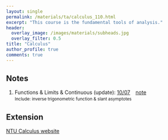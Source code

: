 ```yaml
---
layout: single
permalink: /materials/ta/calculus_110.html
excerpt: "This course is the fundamental tools of analysis."
header:
  overlay_image: /images/materials/subheads.jpg
  overlay_filter: 0.5
title: "Calculus"
author_profile: true
comments: true
---
```


## Notes

1. Functions & Limits & Continuous (update): 
    [10/07](/pdf/materials/ta/calculus110/1007_lim.pdf) &ensp; 
    [note](/pdf/materials/ta/calculus110/1007-handwrite.pdf)<br>
    <small>Include: inverse trigonometric function & slant asymptotes</small>

## Extension

[NTU Calculus website](http://www.math.ntu.edu.tw/~calc/cl_n_34455.html)